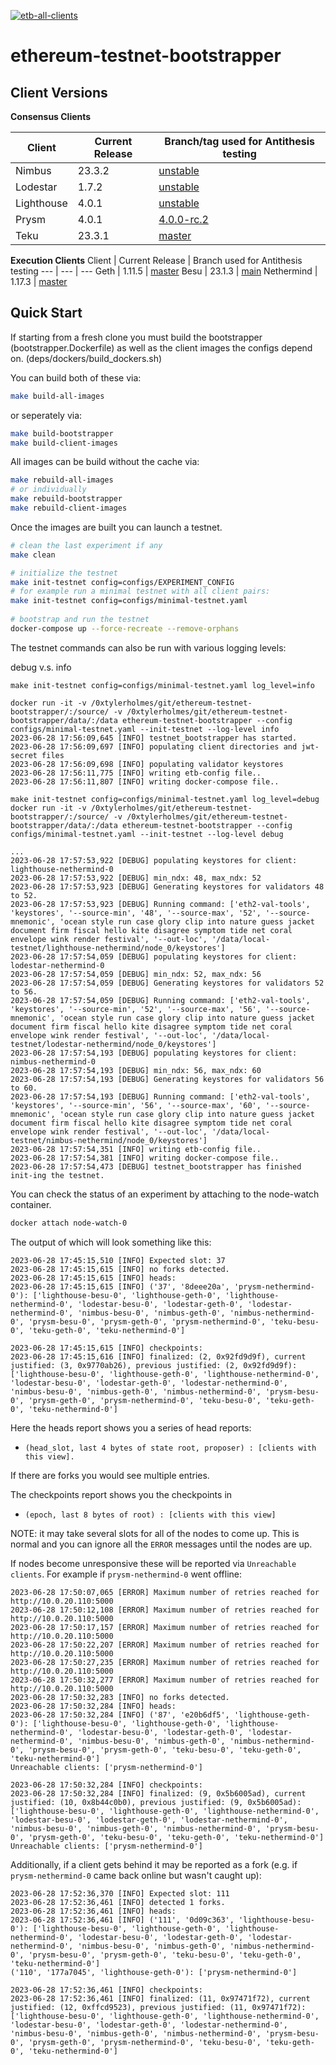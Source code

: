 [![etb-all-clients](https://github.com/antithesishq/ethereum-testnet-bootstrapper/actions/workflows/etb-all-clients.yml/badge.svg)](https://github.com/antithesishq/ethereum-testnet-bootstrapper/actions/workflows/etb-all-clients.yml)

# ethereum-testnet-bootstrapper


## Client Versions

**Consensus Clients**

Client | Current Release | Branch/tag used for Antithesis testing
--- | --- | ---
Nimbus | 23.3.2 | [unstable](https://github.com/status-im/nimbus-eth2/tree/unstable)
Lodestar | 1.7.2 | [unstable](https://github.com/ChainSafe/lodestar/tree/unstable)
Lighthouse | 4.0.1 | [unstable](https://github.com/sigp/lighthouse/tree/unstable)
Prysm | 4.0.1 | [4.0.0-rc.2](https://github.com/prysmaticlabs/prysm/tree/v4.0.0-rc.2)
Teku | 23.3.1 | [master](https://github.com/ConsenSys/teku/tree/master)

**Execution Clients**
Client | Current Release | Branch used for Antithesis testing
--- | --- | ---
Geth | 1.11.5 | [master](https://github.com/ethereum/go-ethereum/tree/master)
Besu | 23.1.3 | [main](https://github.com/hyperledger/besu/tree/main)
Nethermind | 1.17.3 | [master](https://github.com/NethermindEth/nethermind/tree/master)
## Quick Start
If starting from a fresh clone you must build the bootstrapper (bootstrapper.Dockerfile) as well as the client images the configs
depend on. (deps/dockers/build_dockers.sh)

You can build both of these via:
```bash
make build-all-images
```
or seperately via:
```bash
make build-bootstrapper
make build-client-images
```

All images can be build without the cache via:
```bash
make rebuild-all-images
# or individually
make rebuild-bootstrapper
make rebuild-client-images
```

Once the images are built you can launch a testnet.
```bash
# clean the last experiment if any
make clean 

# initialize the testnet
make init-testnet config=configs/EXPERIMENT_CONFIG
# for example run a minimal testnet with all client pairs:
make init-testnet config=configs/minimal-testnet.yaml
 
# bootstrap and run the testnet
docker-compose up --force-recreate --remove-orphans
```

The testnet commands can also be run with various logging levels:

debug v.s. info
```
make init-testnet config=configs/minimal-testnet.yaml log_level=info

docker run -it -v /0xtylerholmes/git/ethereum-testnet-bootstrapper/:/source/ -v /0xtylerholmes/git/ethereum-testnet-bootstrapper/data/:/data ethereum-testnet-bootstrapper --config configs/minimal-testnet.yaml --init-testnet --log-level info
2023-06-28 17:56:09,645 [INFO] testnet_bootstrapper has started.
2023-06-28 17:56:09,697 [INFO] populating client directories and jwt-secret files
2023-06-28 17:56:09,698 [INFO] populating validator keystores
2023-06-28 17:56:11,775 [INFO] writing etb-config file..
2023-06-28 17:56:11,807 [INFO] writing docker-compose file..

```

```
make init-testnet config=configs/minimal-testnet.yaml log_level=debug
docker run -it -v /0xtylerholmes/git/ethereum-testnet-bootstrapper/:/source/ -v /0xtylerholmes/git/ethereum-testnet-bootstrapper/data/:/data ethereum-testnet-bootstrapper --config configs/minimal-testnet.yaml --init-testnet --log-level debug

...
2023-06-28 17:57:53,922 [DEBUG] populating keystores for client: lighthouse-nethermind-0
2023-06-28 17:57:53,922 [DEBUG] min_ndx: 48, max_ndx: 52
2023-06-28 17:57:53,923 [DEBUG] Generating keystores for validators 48 to 52.
2023-06-28 17:57:53,923 [DEBUG] Running command: ['eth2-val-tools', 'keystores', '--source-min', '48', '--source-max', '52', '--source-mnemonic', 'ocean style run case glory clip into nature guess jacket document firm fiscal hello kite disagree symptom tide net coral envelope wink render festival', '--out-loc', '/data/local-testnet/lighthouse-nethermind/node_0/keystores']
2023-06-28 17:57:54,059 [DEBUG] populating keystores for client: lodestar-nethermind-0
2023-06-28 17:57:54,059 [DEBUG] min_ndx: 52, max_ndx: 56
2023-06-28 17:57:54,059 [DEBUG] Generating keystores for validators 52 to 56.
2023-06-28 17:57:54,059 [DEBUG] Running command: ['eth2-val-tools', 'keystores', '--source-min', '52', '--source-max', '56', '--source-mnemonic', 'ocean style run case glory clip into nature guess jacket document firm fiscal hello kite disagree symptom tide net coral envelope wink render festival', '--out-loc', '/data/local-testnet/lodestar-nethermind/node_0/keystores']
2023-06-28 17:57:54,193 [DEBUG] populating keystores for client: nimbus-nethermind-0
2023-06-28 17:57:54,193 [DEBUG] min_ndx: 56, max_ndx: 60
2023-06-28 17:57:54,193 [DEBUG] Generating keystores for validators 56 to 60.
2023-06-28 17:57:54,193 [DEBUG] Running command: ['eth2-val-tools', 'keystores', '--source-min', '56', '--source-max', '60', '--source-mnemonic', 'ocean style run case glory clip into nature guess jacket document firm fiscal hello kite disagree symptom tide net coral envelope wink render festival', '--out-loc', '/data/local-testnet/nimbus-nethermind/node_0/keystores']
2023-06-28 17:57:54,351 [INFO] writing etb-config file..
2023-06-28 17:57:54,381 [INFO] writing docker-compose file..
2023-06-28 17:57:54,473 [DEBUG] testnet_bootstrapper has finished init-ing the testnet.

```

You can check the status of an experiment by attaching to the node-watch container.
```bash
docker attach node-watch-0
```

The output of which will look something like this:
```
2023-06-28 17:45:15,510 [INFO] Expected slot: 37
2023-06-28 17:45:15,615 [INFO] no forks detected.
2023-06-28 17:45:15,615 [INFO] heads:
2023-06-28 17:45:15,615 [INFO] ('37', '8deee20a', 'prysm-nethermind-0'): ['lighthouse-besu-0', 'lighthouse-geth-0', 'lighthouse-nethermind-0', 'lodestar-besu-0', 'lodestar-geth-0', 'lodestar-nethermind-0', 'nimbus-besu-0', 'nimbus-geth-0', 'nimbus-nethermind-0', 'prysm-besu-0', 'prysm-geth-0', 'prysm-nethermind-0', 'teku-besu-0', 'teku-geth-0', 'teku-nethermind-0']

2023-06-28 17:45:15,615 [INFO] checkpoints:
2023-06-28 17:45:15,616 [INFO] finalized: (2, 0x92fd9d9f), current justified: (3, 0x9770ab26), previous justified: (2, 0x92fd9d9f): ['lighthouse-besu-0', 'lighthouse-geth-0', 'lighthouse-nethermind-0', 'lodestar-besu-0', 'lodestar-geth-0', 'lodestar-nethermind-0', 'nimbus-besu-0', 'nimbus-geth-0', 'nimbus-nethermind-0', 'prysm-besu-0', 'prysm-geth-0', 'prysm-nethermind-0', 'teku-besu-0', 'teku-geth-0', 'teku-nethermind-0']

```
Here the heads report shows you a series of head reports:
- `(head_slot, last 4 bytes of state root, proposer) : [clients with this view].`

If there are forks you would see multiple entries.

The checkpoints report shows you the checkpoints in 
- `(epoch, last 8 bytes of root) : [clients with this view]` 


NOTE: it may take several slots for all of the nodes to come up. This is normal and you can ignore all the `ERROR` messages 
until the nodes are up.

If nodes become unresponsive these will be reported via `Unreachable clients`. For example if `prysm-nethermind-0` went offline:
```
2023-06-28 17:50:07,065 [ERROR] Maximum number of retries reached for http://10.0.20.110:5000
2023-06-28 17:50:12,108 [ERROR] Maximum number of retries reached for http://10.0.20.110:5000
2023-06-28 17:50:17,157 [ERROR] Maximum number of retries reached for http://10.0.20.110:5000
2023-06-28 17:50:22,207 [ERROR] Maximum number of retries reached for http://10.0.20.110:5000
2023-06-28 17:50:27,235 [ERROR] Maximum number of retries reached for http://10.0.20.110:5000
2023-06-28 17:50:32,277 [ERROR] Maximum number of retries reached for http://10.0.20.110:5000
2023-06-28 17:50:32,283 [INFO] no forks detected.
2023-06-28 17:50:32,284 [INFO] heads:
2023-06-28 17:50:32,284 [INFO] ('87', 'e20b6df5', 'lighthouse-geth-0'): ['lighthouse-besu-0', 'lighthouse-geth-0', 'lighthouse-nethermind-0', 'lodestar-besu-0', 'lodestar-geth-0', 'lodestar-nethermind-0', 'nimbus-besu-0', 'nimbus-geth-0', 'nimbus-nethermind-0', 'prysm-besu-0', 'prysm-geth-0', 'teku-besu-0', 'teku-geth-0', 'teku-nethermind-0']
Unreachable clients: ['prysm-nethermind-0']

2023-06-28 17:50:32,284 [INFO] checkpoints:
2023-06-28 17:50:32,284 [INFO] finalized: (9, 0x5b6005ad), current justified: (10, 0x8b44c0b0), previous justified: (9, 0x5b6005ad): ['lighthouse-besu-0', 'lighthouse-geth-0', 'lighthouse-nethermind-0', 'lodestar-besu-0', 'lodestar-geth-0', 'lodestar-nethermind-0', 'nimbus-besu-0', 'nimbus-geth-0', 'nimbus-nethermind-0', 'prysm-besu-0', 'prysm-geth-0', 'teku-besu-0', 'teku-geth-0', 'teku-nethermind-0']
Unreachable clients: ['prysm-nethermind-0']
```

Additionally, if a client gets behind it may be reported as a fork (e.g. if `prysm-nethermind-0` came back online but wasn't caught up):
```
2023-06-28 17:52:36,370 [INFO] Expected slot: 111
2023-06-28 17:52:36,461 [INFO] detected 1 forks.
2023-06-28 17:52:36,461 [INFO] heads:
2023-06-28 17:52:36,461 [INFO] ('111', '0d09c363', 'lighthouse-besu-0'): ['lighthouse-besu-0', 'lighthouse-geth-0', 'lighthouse-nethermind-0', 'lodestar-besu-0', 'lodestar-geth-0', 'lodestar-nethermind-0', 'nimbus-besu-0', 'nimbus-geth-0', 'nimbus-nethermind-0', 'prysm-besu-0', 'prysm-geth-0', 'teku-besu-0', 'teku-geth-0', 'teku-nethermind-0']
('110', '177a7045', 'lighthouse-geth-0'): ['prysm-nethermind-0']

2023-06-28 17:52:36,461 [INFO] checkpoints:
2023-06-28 17:52:36,461 [INFO] finalized: (11, 0x97471f72), current justified: (12, 0xffcd9523), previous justified: (11, 0x97471f72): ['lighthouse-besu-0', 'lighthouse-geth-0', 'lighthouse-nethermind-0', 'lodestar-besu-0', 'lodestar-geth-0', 'lodestar-nethermind-0', 'nimbus-besu-0', 'nimbus-geth-0', 'nimbus-nethermind-0', 'prysm-besu-0', 'prysm-geth-0', 'prysm-nethermind-0', 'teku-besu-0', 'teku-geth-0', 'teku-nethermind-0']
```